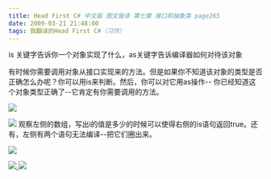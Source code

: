 ```yaml
---
title: Head First C# 中文版 图文皆译 第七章 接口和抽象类 page265
date: 2009-03-21 21:48:00
tags: 我翻译的Head First C#（习作）
---
```

is  关键字告诉你一个对象实现了什么，as关键字告诉编译器如何对待该对象

  

有时候你需要调用对象从接口实现来的方法。但是如果你不知道该对象的类型是否正确怎么办呢？你可以用is来判断。然后，你可以对它用as操作--
你已经知道这个对象类型正确了--它肯定有你需要调用的方法。

![](https://p-blog.csdn.net/images/p_blog_csdn_net/cuipengfei1/EntryImages/20090321/2009-03-21_21-32-01.jpg)

![](https://p-blog.csdn.net/images/p_blog_csdn_net/cuipengfei1/EntryImages/20090321/2009-03-21_21-43-05.jpg)
观察左侧的数组，写出i的值是多少的时候可以使得右侧的is语句返回true。还有，左侧有两个语句无法编译--把它们圈出来。

  

![](https://p-blog.csdn.net/images/p_blog_csdn_net/cuipengfei1/EntryImages/20090321/2009-03-21_21-46-52.jpg)



[ ![](https://profile.csdnimg.cn/5/2/5/3_cuipengfei1)
![](https://g.csdnimg.cn/static/user-reg-year/1x/11.png)
](https://blog.csdn.net/cuipengfei1)





